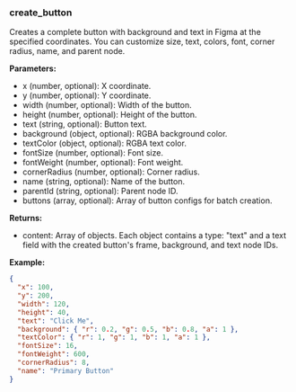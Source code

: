 ### create_button
Creates a complete button with background and text in Figma at the specified coordinates. You can customize size, text, colors, font, corner radius, name, and parent node.

**Parameters:**
- x (number, optional): X coordinate.
- y (number, optional): Y coordinate.
- width (number, optional): Width of the button.
- height (number, optional): Height of the button.
- text (string, optional): Button text.
- background (object, optional): RGBA background color.
- textColor (object, optional): RGBA text color.
- fontSize (number, optional): Font size.
- fontWeight (number, optional): Font weight.
- cornerRadius (number, optional): Corner radius.
- name (string, optional): Name of the button.
- parentId (string, optional): Parent node ID.
- buttons (array, optional): Array of button configs for batch creation.

**Returns:**
- content: Array of objects. Each object contains a type: "text" and a text field with the created button's frame, background, and text node IDs.

**Example:**
```json
{
  "x": 100,
  "y": 200,
  "width": 120,
  "height": 40,
  "text": "Click Me",
  "background": { "r": 0.2, "g": 0.5, "b": 0.8, "a": 1 },
  "textColor": { "r": 1, "g": 1, "b": 1, "a": 1 },
  "fontSize": 16,
  "fontWeight": 600,
  "cornerRadius": 8,
  "name": "Primary Button"
}
```

